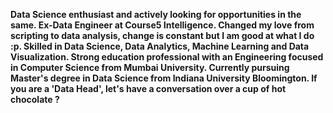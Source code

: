 **Data Science enthusiast and actively looking for opportunities in the same. Ex-Data Engineer at Course5 Intelligence. Changed my love from scripting to data analysis, change is constant but I am good at what I do :p. Skilled in Data Science, Data Analytics, Machine Learning and Data Visualization. Strong education professional with an Engineering focused in Computer Science from Mumbai University. Currently pursuing Master's degree in Data Science from Indiana University Bloomington. If you are a 'Data Head', let's have a conversation over a cup of hot chocolate ?**
